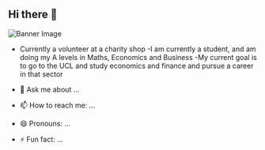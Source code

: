 ## Hi there 👋
![Banner Image](https://www.google.com/url?sa=i&url=https%3A%2F%2Fstock.adobe.com%2Fsearch%3Fk%3Dblue%2Bbanner&psig=AOvVaw3YKZdeZM7sp2cY5t3VoSVs&ust=1719321191227000&source=images&cd=vfe&opi=89978449&ved=0CA8QjRxqFwoTCIjCmYCp9IYDFQAAAAAdAAAAABAV)



- Currently a volunteer at a charity shop 
-I am currently a student, and am doing my A levels in Maths, Economics and Business
-My current goal is to go to the UCL and study economics and finance and pursue a career in that sector

 
- 💬 Ask me about ...
- 📫 How to reach me: ...
- 😄 Pronouns: ...
- ⚡ Fun fact: ...

